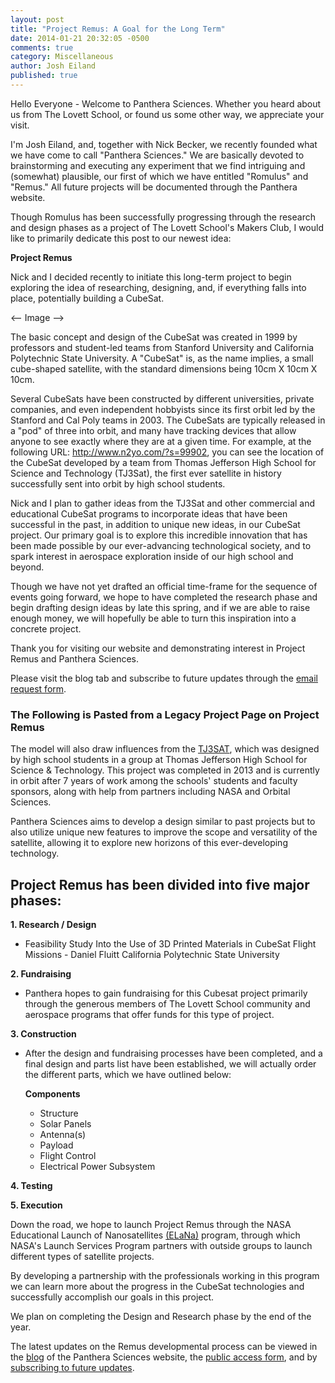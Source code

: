 ```yaml
---
layout: post
title: "Project Remus: A Goal for the Long Term"
date: 2014-01-21 20:32:05 -0500
comments: true
category: Miscellaneous
author: Josh Eiland
published: true
---
```


Hello Everyone - Welcome to Panthera Sciences. Whether you heard about us from The Lovett School, or found us some other way, we appreciate your visit.

I'm Josh Eiland, and, together with Nick Becker, we recently founded what we have come to call "Panthera Sciences." We are basically devoted to brainstorming and executing any experiment that we find intriguing and (somewhat) plausible, our first of which we have entitled "Romulus" and "Remus." All future projects will be documented through the Panthera website.

Though Romulus has been successfully progressing through the research and design phases as a project of The Lovett School's Makers Club, I would like to primarily dedicate this post to our newest idea:

**Project Remus**

Nick and I decided recently to initiate this long-term project to begin exploring the idea of researching, designing, and, if everything falls into place, potentially building a CubeSat.

<-- Image -->

The basic concept and design of the CubeSat was created in 1999 by professors and student-led teams from Stanford University and California Polytechnic State University. A "CubeSat" is, as the name implies, a small cube-shaped satellite, with the standard dimensions being 10cm X 10cm X 10cm.

Several CubeSats have been constructed by different universities, private companies, and even independent hobbyists since its first orbit led by the Stanford and Cal Poly teams in 2003. The CubeSats are typically released in a "pod" of three into orbit, and many have tracking devices that allow anyone to see exactly where they are at a given time. For example, at the following URL: http://www.n2yo.com/?s=99902, you can see the location of the CubeSat developed by a team from Thomas Jefferson High School for Science and Technology (TJ3Sat), the first ever satellite in history successfully sent into orbit by high school students.

Nick and I plan to gather ideas from the TJ3Sat and other commercial and educational CubeSat programs to incorporate ideas that have been successful in the past, in addition to unique new ideas, in our CubeSat project. Our primary goal is to explore this incredible innovation that has been made possible by our ever-advancing technological society, and to spark interest in aerospace exploration inside of our high school and beyond.

Though we have not yet drafted an official time-frame for the sequence of events going forward, we hope to have completed the research phase and begin drafting design ideas by late this spring, and if we are able to raise enough money, we will hopefully be able to turn this inspiration into a concrete project.

Thank you for visiting our website and demonstrating interest in Project Remus and Panthera Sciences.

Please visit the blog tab and subscribe to future updates through the [email request form](http://www.pantherasciences.com/contact).

### The Following is Pasted from a Legacy Project Page on Project Remus

The model will also draw influences from the [TJ3SAT](http://www.tjhsst.edu/students/activities/tj3sat/), which was designed by high school students in a group at Thomas Jefferson High School for Science & Technology. This project was completed in 2013 and is currently in orbit after 7 years of work among the schools' students and faculty sponsors, along with help from partners including NASA and Orbital Sciences.

Panthera Sciences aims to develop a design similar to past projects but to also utilize unique new features to improve the scope and versatility of the satellite, allowing it to explore new horizons of this ever-developing technology.

## Project Remus has been divided into five major phases:

**1. Research / Design**

* Feasibility Study Into the Use of 3D Printed Materials in CubeSat Flight Missions - Daniel Fluitt California Polytechnic State University

**2. Fundraising**

* Panthera hopes to gain fundraising for this Cubesat project primarily through the generous members of The Lovett School community and aerospace programs that offer funds for this type of project.

**3. Construction**

* After the design and fundraising processes have been completed, and a final design and parts list have been established, we will actually order the different parts, which we have outlined below:

    **Components**

    * Structure
    * Solar Panels
    * Antenna(s)
    * Payload
    * Flight Control
    * Electrical Power Subsystem

**4. Testing**

**5. Execution**

Down the road, we hope to launch Project Remus through the NASA Educational Launch of Nanosatellites [(ELaNa)](http://www.nasa.gov/mission_pages/smallsats/elana/#.Ut_tkuso7rk) program, through which NASA's Launch Services Program partners with outside groups to launch different types of satellite projects.

By developing a partnership with the professionals working in this program we can learn more about the progress in the CubeSat technologies and successfully accomplish our goals in this project.

We plan on completing the Design and Research phase by the end of the year.

The latest updates on the Remus developmental process can be viewed in the [blog](http://www.pantherasciences.com/blog) of the Panthera Sciences website, the [public access form](https://docs.google.com/a/student.lovett.org/document/d/1TPAmdLS1kbTtN_OlvlxT9fC7IXj4wHbswS6P8ZypLI4/), and by [subscribing to future updates](https://feedburner.google.com/fb/a/mailverify?uri=pantherasciencesblog&loc=en_US).
